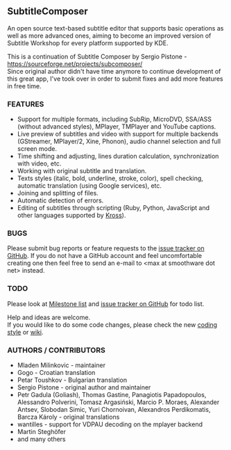 ## SubtitleComposer ##

An open source text-based subtitle editor that supports basic operations as well as more advanced ones, aiming to become an improved version of Subtitle Workshop for every platform supported by KDE.

This is a continuation of Subtitle Composer by Sergio Pistone - https://sourceforge.net/projects/subcomposer/   
Since original author didn't have time anymore to continue development of this great app, I've took over in order to submit fixes and add more features in free time.

### FEATURES
 - Support for multiple formats, including SubRip, MicroDVD, SSA/ASS (without advanced styles), MPlayer, TMPlayer and YouTube captions.
 - Live preview of subtitles and video with support for multiple backends (GStreamer, MPlayer/2, Xine, Phonon), audio channel selection and full screen mode.
 - Time shifting and adjusting, lines duration calculation, synchronization with video, etc.
 - Working with original subtitle and translation.
 - Texts styles (italic, bold, underline, stroke, color), spell checking, automatic translation (using Google services), etc.
 - Joining and splitting of files.
 - Automatic detection of errors.
 - Editing of subtitles through scripting (Ruby, Python, JavaScript and other languages supported by [Kross](http://techbase.kde.org/Development/Tutorials/Kross-Tutorial)).

### BUGS
Please submit bug reports or feature requests to the [issue tracker on GitHub][bugs]. 
If you do not have a GitHub account and feel uncomfortable creating one then feel free to send an 
e-mail to &lt;max at smoothware dot net&gt; instead.

### TODO
Please look at [Milestone list][milestones] and [issue tracker on GitHub][bugs] for todo list.

Help and ideas are welcome.   
If you would like to do some code changes, please check the new [coding style][coding style] or [wiki][coding style wiki].   

### AUTHORS / CONTRIBUTORS
 - Mladen Milinkovic - maintainer
 - Gogo - Croatian translation
 - Petar Toushkov - Bulgarian translation
 - Sergio Pistone - original author and maintainer
 - Petr Gadula (Goliash), Thomas Gastine, Panagiotis Papadopoulos, Alessandro Polverini, Tomasz Argasiński, Marcio P. Moraes,
 Alexander Antsev, Slobodan Simic, Yuri Chornoivan, Alexandros Perdikomatis, Barcza Károly - original translations
 - wantilles - support for VDPAU decoding on the mplayer backend
 - Martin Steghöfer
 - and many others


[bugs]: https://github.com/maxrd2/subtitlecomposer/issues "Issue Tracker"
[milestones]: https://github.com/maxrd2/subtitlecomposer/issues/milestones "Milestones"
[coding style]: https://github.com/maxrd2/subtitlecomposer/blob/master/README.CodingStyle.md "Coding Style"
[coding style wiki]: https://github.com/maxrd2/subtitlecomposer/wiki/Coding-Style "Coding Style - Wiki"
